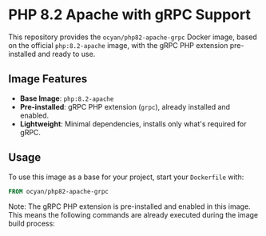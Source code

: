 # PHP 8.2 Apache with gRPC Support

This repository provides the `ocyan/php82-apache-grpc` Docker image, based on the official `php:8.2-apache` image, with the gRPC PHP extension pre-installed and ready to use.

## Image Features

- **Base Image**: `php:8.2-apache`
- **Pre-installed**: gRPC PHP extension (`grpc`), already installed and enabled.
- **Lightweight**: Minimal dependencies, installs only what's required for gRPC.

## Usage

To use this image as a base for your project, start your `Dockerfile` with:

```dockerfile
FROM ocyan/php82-apache-grpc
```
Note:
The gRPC PHP extension is pre-installed and enabled in this image. This means the following commands are already executed during the image build process: